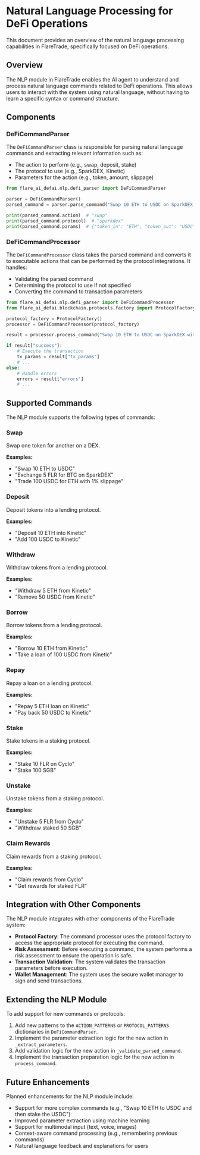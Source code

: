 # Natural Language Processing for DeFi Operations

This document provides an overview of the natural language processing capabilities in FlareTrade, specifically focused on DeFi operations.

## Overview

The NLP module in FlareTrade enables the AI agent to understand and process natural language commands related to DeFi operations. This allows users to interact with the system using natural language, without having to learn a specific syntax or command structure.

## Components

### DeFiCommandParser

The `DeFiCommandParser` class is responsible for parsing natural language commands and extracting relevant information such as:

- The action to perform (e.g., swap, deposit, stake)
- The protocol to use (e.g., SparkDEX, Kinetic)
- Parameters for the action (e.g., token, amount, slippage)

```python
from flare_ai_defai.nlp.defi_parser import DeFiCommandParser

parser = DeFiCommandParser()
parsed_command = parser.parse_command("Swap 10 ETH to USDC on SparkDEX with 0.5% slippage")

print(parsed_command.action)  # "swap"
print(parsed_command.protocol)  # "sparkdex"
print(parsed_command.params)  # {"token_in": "ETH", "token_out": "USDC", "amount_in": "10", "slippage": "0.5"}
```

### DeFiCommandProcessor

The `DeFiCommandProcessor` class takes the parsed command and converts it to executable actions that can be performed by the protocol integrations. It handles:

- Validating the parsed command
- Determining the protocol to use if not specified
- Converting the command to transaction parameters

```python
from flare_ai_defai.nlp.defi_parser import DeFiCommandProcessor
from flare_ai_defai.blockchain.protocols.factory import ProtocolFactory

protocol_factory = ProtocolFactory()
processor = DeFiCommandProcessor(protocol_factory)

result = processor.process_command("Swap 10 ETH to USDC on SparkDEX with 0.5% slippage")

if result["success"]:
    # Execute the transaction
    tx_params = result["tx_params"]
    # ...
else:
    # Handle errors
    errors = result["errors"]
    # ...
```

## Supported Commands

The NLP module supports the following types of commands:

### Swap

Swap one token for another on a DEX.

**Examples:**
- "Swap 10 ETH to USDC"
- "Exchange 5 FLR for BTC on SparkDEX"
- "Trade 100 USDC for ETH with 1% slippage"

### Deposit

Deposit tokens into a lending protocol.

**Examples:**
- "Deposit 10 ETH into Kinetic"
- "Add 100 USDC to Kinetic"

### Withdraw

Withdraw tokens from a lending protocol.

**Examples:**
- "Withdraw 5 ETH from Kinetic"
- "Remove 50 USDC from Kinetic"

### Borrow

Borrow tokens from a lending protocol.

**Examples:**
- "Borrow 10 ETH from Kinetic"
- "Take a loan of 100 USDC from Kinetic"

### Repay

Repay a loan on a lending protocol.

**Examples:**
- "Repay 5 ETH loan on Kinetic"
- "Pay back 50 USDC to Kinetic"

### Stake

Stake tokens in a staking protocol.

**Examples:**
- "Stake 10 FLR on Cyclo"
- "Stake 100 SGB"

### Unstake

Unstake tokens from a staking protocol.

**Examples:**
- "Unstake 5 FLR from Cyclo"
- "Withdraw staked 50 SGB"

### Claim Rewards

Claim rewards from a staking protocol.

**Examples:**
- "Claim rewards from Cyclo"
- "Get rewards for staked FLR"

## Integration with Other Components

The NLP module integrates with other components of the FlareTrade system:

- **Protocol Factory**: The command processor uses the protocol factory to access the appropriate protocol for executing the command.
- **Risk Assessment**: Before executing a command, the system performs a risk assessment to ensure the operation is safe.
- **Transaction Validation**: The system validates the transaction parameters before execution.
- **Wallet Management**: The system uses the secure wallet manager to sign and send transactions.

## Extending the NLP Module

To add support for new commands or protocols:

1. Add new patterns to the `ACTION_PATTERNS` or `PROTOCOL_PATTERNS` dictionaries in `DeFiCommandParser`.
2. Implement the parameter extraction logic for the new action in `_extract_parameters`.
3. Add validation logic for the new action in `_validate_parsed_command`.
4. Implement the transaction preparation logic for the new action in `process_command`.

## Future Enhancements

Planned enhancements for the NLP module include:

- Support for more complex commands (e.g., "Swap 10 ETH to USDC and then stake the USDC")
- Improved parameter extraction using machine learning
- Support for multimodal input (text, voice, images)
- Context-aware command processing (e.g., remembering previous commands)
- Natural language feedback and explanations for users
